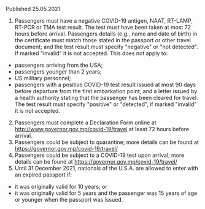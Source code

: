 Published 25.05.2021
1. Passengers must have a negative COVID-19 antigen, NAAT, RT-LAMP, RT-PCR or TMA test result. The test must have been taken at most 72 hours before arrival. Passengers details (e.g., name and date of birth) in the certificate must match those stated in the passport or other travel document; and the test result must specify "negative" or "not detected". If marked "invalid" it is not accepted.
This does not apply to:
- passengers arriving from the USA;
- passengers younger than 2 years;
- US military personnel;
- passengers with a positive COVID-19 test result issued at most 90 days before departure from the first embarkation point; and a letter issued by a health authority stating that the passenger has been cleared for travel. The test result must specify "positive" or "detected", if marked "invalid" it is not accepted.
2. Passengers must complete a Declaration Form online at <a href="http://www.governor.gov.mp/covid-19/travel">http://www.governor.gov.mp/covid-19/travel</a> at least 72 hours before arrival.
3. Passengers could be subject to quarantine; more details can be found at <a href="https://governor.gov.mp/covid-19/travel/">https://governor.gov.mp/covid-19/travel/</a>
4. Passengers could be subject to a COVID-19 test upon arrival; more details can be found at <a href="https://governor.gov.mp/covid-19/travel/">https://governor.gov.mp/covid-19/travel/</a>
5. Until 31 December 2021, nationals of the U.S.A. are allowed to enter with an expired passport if:
 - it was originally valid for 10 years; or
 - it was originally valid for 5 years and the passenger was 15 years of age or younger when the passport was issued.

